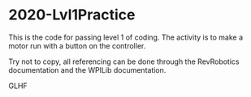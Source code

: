 # 2020-Lvl1Practice
This is the code for passing level 1 of coding.
The activity is to make a motor run with a button on the controller.

Try not to copy, all referencing can be done through the RevRobotics documentation and the WPILib documentation.


GLHF
